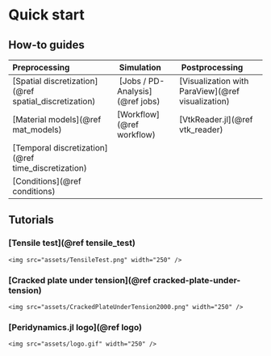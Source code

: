 # Quick start

## How-to guides

| Preprocessing | Simulation | Postprocessing |
|:---|:---|:---|
| [Spatial discretization](@ref spatial_discretization) | [Jobs / PD-Analysis](@ref jobs) | [Visualization with ParaView](@ref visualization)  |  
| [Material models](@ref mat_models) | [Workflow](@ref workflow) | [VtkReader.jl](@ref vtk_reader) |  
| [Temporal discretization](@ref time_discretization) ||| 
| [Conditions](@ref conditions) |||

## Tutorials

### [Tensile test](@ref tensile_test)
```@raw html
<img src="assets/TensileTest.png" width="250" />
```

### [Cracked plate under tension](@ref cracked-plate-under-tension)
```@raw html
<img src="assets/CrackedPlateUnderTension2000.png" width="250" />
```

### [Peridynamics.jl logo](@ref logo)
```@raw html
<img src="assets/logo.gif" width="250" />
```
